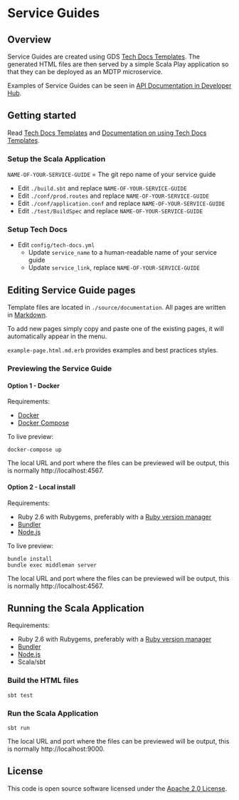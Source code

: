 # Service Guides

## Overview

Service Guides are created using GDS [Tech Docs Templates](https://github.com/alphagov/tech-docs-template).
The generated HTML files are then served by a simple Scala Play application so that they can be deployed
as an MDTP microservice.

Examples of Service Guides can be seen in [API Documentation in Developer Hub](https://developer.service.hmrc.gov.uk/api-documentation/docs/api).

## Getting started

Read [Tech Docs Templates][tdt] and [Documentation on using Tech Docs Templates](https://tdt-documentation.london.cloudapps.digital/#technical-documentation-template).

### Setup the Scala Application

`NAME-OF-YOUR-SERVICE-GUIDE` = The git repo name of your service guide 

* Edit `./build.sbt` and replace `NAME-OF-YOUR-SERVICE-GUIDE`
* Edit `./conf/prod.routes` and replace `NAME-OF-YOUR-SERVICE-GUIDE`
* Edit `./conf/application.conf` and replace `NAME-OF-YOUR-SERVICE-GUIDE`
* Edit `./test/BuildSpec` and replace `NAME-OF-YOUR-SERVICE-GUIDE`

### Setup Tech Docs

* Edit `config/tech-docs.yml`
  * Update `service_name` to a human-readable name of your service guide
  * Update `service_link`, replace `NAME-OF-YOUR-SERVICE-GUIDE`

## Editing Service Guide pages

Template files are located in `./source/documentation`. All pages are written in [Markdown](https://en.wikipedia.org/wiki/Markdown).

To add new pages simply copy and paste one of the existing pages, it will automatically appear in the menu.

`example-page.html.md.erb` provides examples and best practices styles.

### Previewing the Service Guide

#### Option 1 - Docker

Requirements:
* [Docker](https://www.docker.com/)
* [Docker Compose](https://docs.docker.com/compose/)

To live preview:
```
docker-compose up
```
The local URL and port where the files can be previewed will be output, this is normally http://localhost:4567.

#### Option 2 - Local install

Requirements:
* Ruby 2.6 with Rubygems, preferably with a [Ruby version manager][rvm]
* [Bundler][bundler]
* [Node.js][nodejs]

To live preview:
```
bundle install
bundle exec middleman server
```
The local URL and port where the files can be previewed will be output, this is normally http://localhost:4567.

## Running the Scala Application

Requirements:
* Ruby 2.6 with Rubygems, preferably with a [Ruby version manager][rvm]
* [Bundler][bundler]
* [Node.js][nodejs]
* Scala/sbt

### Build the HTML files
  ```
  sbt test
  ```
### Run the Scala Application
  ```
  sbt run
  ```

The local URL and port where the files can be previewed will be output, this is normally http://localhost:9000.


[rvm]: https://www.ruby-lang.org/en/documentation/installation/#managers
[bundler]: http://bundler.io/
[tdt]: https://github.com/alphagov/tech-docs-template
[nodejs]: https://nodejs.org/

## License
This code is open source software licensed under the [Apache 2.0 License]("http://www.apache.org/licenses/LICENSE-2.0.html").
